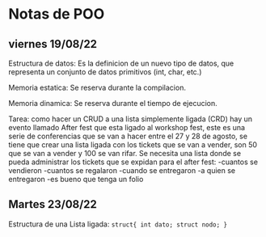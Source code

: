 # Notas de POO
## viernes 19/08/22
Estructura de datos: Es la definicion de un nuevo tipo de datos, que representa un conjunto de datos primitivos (int, char, etc.) 

Memoria estatica: Se reserva durante la compilacion.

Memoria dinamica: Se reserva durante el tiempo de ejecucion.

Tarea: como hacer un CRUD a una lista simplemente ligada (CRD)
hay un evento llamado After fest que esta ligado al workshop fest, este es una serie de conferencias que se van a hacer entre el 27 y 28 de agosto, se tiene que crear una lista ligada con los tickets que se van a vender, son 50 que se van a vender y 100 se van rifar. Se necesita una lista donde se pueda administrar los tickets que se expidan para el after fest:
-cuantos se vendieron
-cuantos se regalaron
-cuando se entregaron
-a quien se entregaron
-es bueno que tenga un folio 

## Martes 23/08/22
Estructura de una Lista ligada:
`struct{
    int dato;
    struct nodo;
}`
